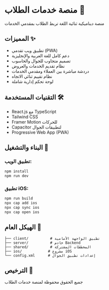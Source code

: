 # منصة خدمات الطلاب 📱

منصة ديناميكية ثنائية اللغة تربط الطلاب بمقدمي الخدمات

## المميزات ✨
- تطبيق ويب تقدمي (PWA) 
- دعم كامل للغة العربية والإنجليزية
- تصميم متجاوب للجوال والحاسوب
- نظام تقديم الخدمات والعروض
- دردشة مباشرة بين العملاء ومقدمي الخدمات
- نظام تقييم ثنائي الاتجاه
- لوحة تحكم إدارية شاملة

## التقنيات المستخدمة 🛠️
- React.js مع TypeScript
- Tailwind CSS
- Framer Motion للحركات
- Capacitor لتطبيقات الجوال
- Progressive Web App (PWA)

## البناء والتشغيل 🚀

### تطبيق الويب:
```bash
npm install
npm run dev
```

### تطبيق iOS:
```bash
npm run build
npx cap add ios
npx cap sync ios
npx cap open ios
```

## الهيكل العام 📁
```
├── client/          # تطبيق الواجهة الأمامية
├── server/          # خادم Backend
├── shared/          # المخططات المشتركة
├── ios/            # مشروع iOS
└── config.xml      # إعدادات تطبيق الجوال
```

## الترخيص 📄
جميع الحقوق محفوظة لمنصة خدمات الطلاب
